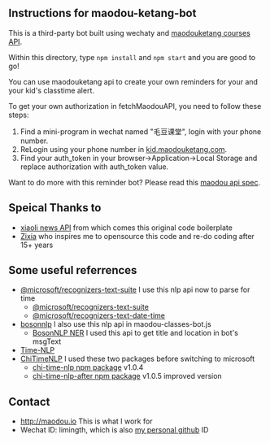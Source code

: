 ## Instructions for maodou-ketang-bot

This is a third-party bot built using wechaty and [maodouketang courses API](https://api.maodouketang.com).

Within this directory, type ```npm install``` and ```npm start``` and you are good to go!

You can use maodouketang api to create your own reminders for your and your kid's classtime alert.

To get your own authorization in fetchMaodouAPI, you need to follow these steps:
1. Find a mini-program in wechat named "毛豆课堂", login with your phone number.
2. ReLogin using your phone number in [kid.maodouketang.com](https://kid.maodouketang.com).
3. Find your auth_token in your browser->Application->Local Storage and replace authorization with auth_token value.

Want to do more with this reminder bot? Please read this [maodou api spec](https://maodoukidclass.docs.apiary.io/).

## Speical Thanks to
* [xiaoli news API](https://xiaoli.ai) from which comes this original code boilerplate
* [Zixia](https://zixia.net) who inspires me to opensource this code and re-do coding after 15+ years

## Some useful referrences
* [@microsoft/recognizers-text-suite]() I use this nlp api now to parse for time
  - [@microsoft/recognizers-text-suite](https://www.npmjs.com/package/@microsoft/recognizers-text-suite)
  - [@microsoft/recognizers-text-date-time](https://www.npmjs.com/package/@microsoft/recognizers-text-date-time)
* [bosonnlp](https://bosonnlp.com) I also use this nlp api in maodou-classes-bot.js
  - [BosonNLP NER](http://docs.bosonnlp.com/ner.html)  I used this api to get title and location in bot's msgText
* [Time-NLP](https://github.com/shinyke/Time-NLP)
* [ChiTimeNLP](https://github.com/JohnnieFucker/ChiTimeNLP) I used these two packages before switching to microsoft
  - [chi-time-nlp npm package](https://www.npmjs.com/package/chi-time-nlp) v1.0.4
  - [chi-time-nlp-after npm package](https://www.npmjs.com/package/chi-time-nlp-after) v1.0.5 improved version

## Contact
* http://maodou.io This is what I work for
* Wechat ID: limingth, which is also [my personal github](https://github.com/limingth) ID